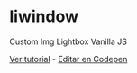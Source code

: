# liwindow
Custom Img Lightbox Vanilla JS

[Ver tutorial](https://neuralpin.com/frontend/lightbox) - 
[Editar en Codepen](https://codepen.io/fdulises/pen/XWRKrbW)
